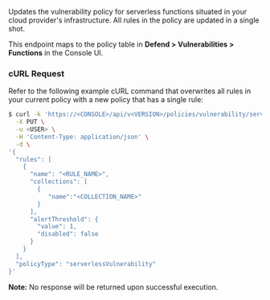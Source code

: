 Updates the vulnerability policy for serverless functions situated in your cloud provider's infrastructure.
All rules in the policy are updated in a single shot.

This endpoint maps to the policy table in **Defend > Vulnerabilities > Functions** in the Console UI.


### cURL Request

Refer to the following example cURL command that overwrites all rules in your current policy with a new policy that has a single rule:

```bash
$ curl -k 'https://<CONSOLE>/api/v<VERSION>/policies/vulnerability/serverless' \
  -X PUT \
  -u <USER> \
  -H 'Content-Type: application/json' \
  -d \
'{
  "rules": [
    {
      "name": "<RULE_NAME>",
      "collections": [
        {
           "name":"<COLLECTION_NAME>"
        }
      ],
      "alertThreshold": {
        "value": 1,
        "disabled": false
      }
    }
  ],
  "policyType": "serverlessVulnerability"
}'
```

**Note:** No response will be returned upon successful execution.
